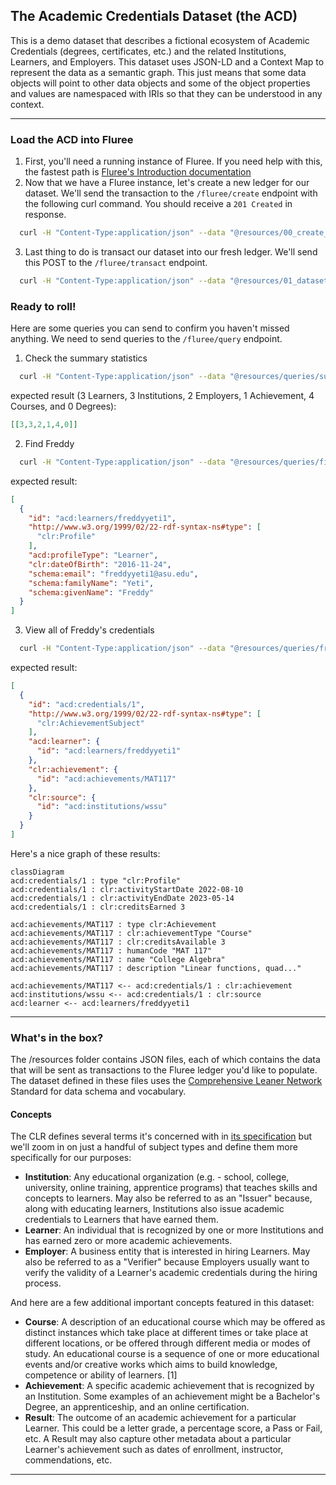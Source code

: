 ## The Academic Credentials Dataset (the ACD)
This is a demo dataset that describes a fictional ecosystem of Academic Credentials (degrees, certificates, etc.) and the related Institutions, Learners, and Employers. 
This dataset uses JSON-LD and a Context Map to represent the data as a semantic graph. This just means that some data objects will point to other data objects and some of the object properties and values are namespaced with IRIs so that they can be understood in any context.
___
### Load the ACD into Fluree
1. First, you'll need a running instance of Fluree. If you need help with this, the fastest path is [Fluree's Introduction documentation](https://next.developers.flur.ee/docs/learn/tutorial/introduction/#running-fluree)
2. Now that we have a Fluree instance, let's create a new ledger for our dataset. We'll send the transaction to the `/fluree/create` endpoint with the following curl command. You should receive a `201 Created` in response.
```sh
  curl -H "Content-Type:application/json" --data "@resources/00_create_ledger.jsonld" localhost:58090/fluree/create
```
3. Last thing to do is transact our dataset into our fresh ledger. We'll send this POST to the `/fluree/transact` endpoint.
```sh
  curl -H "Content-Type:application/json" --data "@resources/01_dataset.jsonld" localhost:58090/fluree/transact
```

### Ready to roll!
Here are some queries you can send to confirm you haven't missed anything. We need to send queries to the `/fluree/query` endpoint.
1. Check the summary statistics
```sh
  curl -H "Content-Type:application/json" --data "@resources/queries/summary_stats.json" localhost:58090/fluree/query
``` 
expected result (3 Learners, 3 Institutions, 2 Employers, 1 Achievement, 4 Courses, and 0 Degrees):
```json
[[3,3,2,1,4,0]]
```
2. Find Freddy
```sh
  curl -H "Content-Type:application/json" --data "@resources/queries/find_freddy.json" localhost:58090/fluree/query
```
expected result:
```json
[
  {
    "id": "acd:learners/freddyyeti1",
    "http://www.w3.org/1999/02/22-rdf-syntax-ns#type": [
      "clr:Profile"
    ],
    "acd:profileType": "Learner",
    "clr:dateOfBirth": "2016-11-24",
    "schema:email": "freddyyeti1@asu.edu",
    "schema:familyName": "Yeti",
    "schema:givenName": "Freddy"
  }
]
```
3. View all of Freddy's credentials
```sh
  curl -H "Content-Type:application/json" --data "@resources/queries/freds_creds.json" localhost:58090/fluree/query
```
expected result:
```json
[
  {
    "id": "acd:credentials/1",
    "http://www.w3.org/1999/02/22-rdf-syntax-ns#type": [
      "clr:AchievementSubject"
    ],
    "acd:learner": {
      "id": "acd:learners/freddyyeti1"
    },
    "clr:achievement": {
      "id": "acd:achievements/MAT117"
    },
    "clr:source": {
      "id": "acd:institutions/wssu"
    }
  }
]
```
Here's a nice graph of these results:
```mermaid
classDiagram
acd:credentials/1 : type "clr:Profile"
acd:credentials/1 : clr:activityStartDate 2022-08-10
acd:credentials/1 : clr:activityEndDate 2023-05-14
acd:credentials/1 : clr:creditsEarned 3

acd:achievements/MAT117 : type clr:Achievement
acd:achievements/MAT117 : clr:achievementType "Course"
acd:achievements/MAT117 : clr:creditsAvailable 3
acd:achievements/MAT117 : humanCode "MAT 117"
acd:achievements/MAT117 : name "College Algebra"
acd:achievements/MAT117 : description "Linear functions, quad..."

acd:achievements/MAT117 <-- acd:credentials/1 : clr:achievement
acd:institutions/wssu <-- acd:credentials/1 : clr:source
acd:learner <-- acd:learners/freddyyeti1
```
---
### What's in the box?
The /resources folder contains JSON files, each of which contains the data that will be sent as transactions to the Fluree ledger you'd like to populate.
The dataset defined in these files uses the [Comprehensive Leaner Network](https://www.imsglobal.org/spec/clr/v2p0) Standard for data schema and vocabulary.

#### Concepts
The CLR defines several terms it's concerned with in [its specification](https://www.imsglobal.org/spec/clr/v2p0#terminology) but we'll zoom in on just a handful of subject types and define them more specifically for our purposes:
- __Institution__: Any educational organization (e.g. - school, college, university, online training, apprentice programs) that teaches skills and concepts to learners. May also be referred to as an "Issuer" because, along with educating learners, Institutions also issue academic credentials to Learners that have earned them.
- __Learner__: An individual that is recognized by one or more Institutions and has earned zero or more academic achievements.
- __Employer__: A business entity that is interested in hiring Learners. May also be referred to as a "Verifier" because Employers usually want to verify the validity of a Learner's academic credentials during the hiring process.

And here are a few additional important concepts featured in this dataset:
- __Course__: A description of an educational course which may be offered as distinct instances which take place at different times or take place at different locations, or be offered through different media or modes of study. An educational course is a sequence of one or more educational events and/or creative works which aims to build knowledge, competence or ability of learners. [1]
- __Achievement__: A specific academic achievement that is recognized by an Institution. Some examples of an achievement might be a Bachelor's Degree, an apprenticeship, and an online certification.
- __Result__: The outcome of an academic achievement for a particular Learner. This could be a letter grade, a percentage score, a Pass or Fail, etc. A Result may also capture other metadata about a particular Learner's achievement such as dates of enrollment, instructor, commendations, etc.
___

